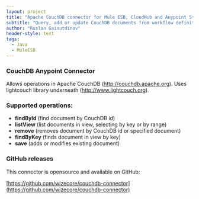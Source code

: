 ```yaml
---
layout: project
title: "Apache CouchDB connector for Mule ESB, CloudHub and Anypoint Studio"
subtitle: "Query, add or update CouchDB documents from workflow definitions"
author: "Ruslan Gainutdinov"
header-style: text
tags:
  - Java
  - MuleESB
---
```


### CouchDB Anypoint Connector

Allows operations in Apache CouchDB (http://couchdb.apache.org).
Uses lightcouch library underneath (http://www.lightcouch.org).

### Supported operations:

- **findById** (find document by CouchDB id)
- **listView** (list documents in view, selecting by key or by range)
- **remove** (removes document by CouchDB id or specified document)
- **findByKey** (finds document in view by key)
- **save** (adds or modifies existing document)

### GitHub releases

This connector is opensource and available on GitHub:

[https://github.com/wizecore/couchdb-connector](https://github.com/wizecore/couchdb-connector)
